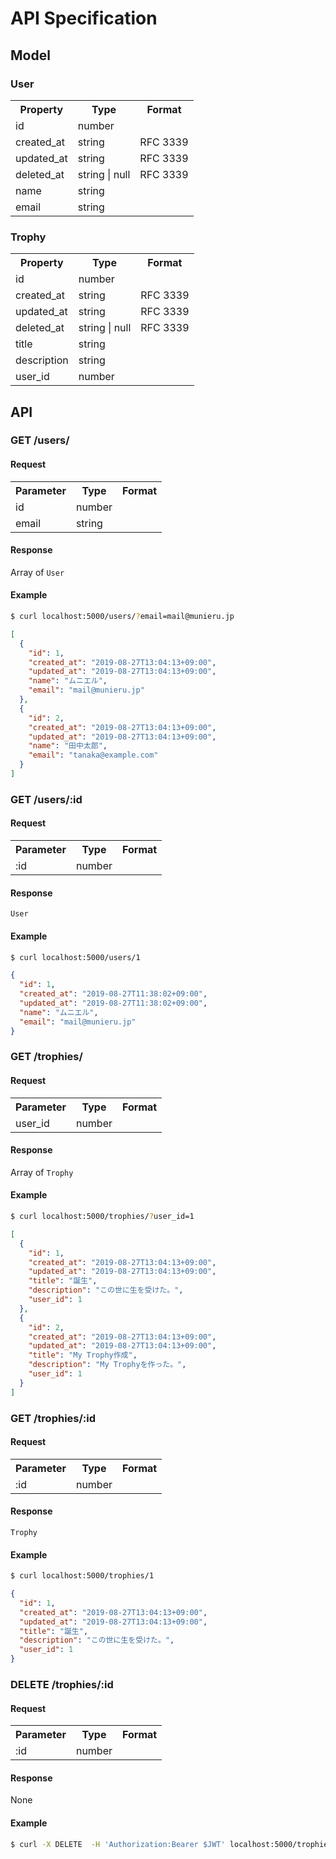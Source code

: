 # API Specification
## Model
### User
<table>
<tr><th>Property</th><th>Type</th><th>Format</th></tr>
<tr><td>id</td><td>number</td><td></td></tr>
<tr><td>created_at</td><td>string</td><td>RFC 3339</td></tr>
<tr><td>updated_at</td><td>string</td><td>RFC 3339</td></tr>
<tr><td>deleted_at</td><td>string | null</td><td>RFC 3339</td></tr>
<tr><td>name</td><td>string</td><td></td></tr>
<tr><td>email</td><td>string</td><td></td></tr>
</table>

### Trophy
<table>
<tr><th>Property</th><th>Type</th><th>Format</th></tr>
<tr><td>id</td><td>number</td><td></td></tr>
<tr><td>created_at</td><td>string</td><td>RFC 3339</td></tr>
<tr><td>updated_at</td><td>string</td><td>RFC 3339</td></tr>
<tr><td>deleted_at</td><td>string | null</td><td>RFC 3339</td></tr>
<tr><td>title</td><td>string</td><td></td></tr>
<tr><td>description</td><td>string</td><td></td></tr>
<tr><td>user_id</td><td>number</td><td></td></tr>
</table>

## API
### GET /users/
#### Request
<table>
<tr><th>Parameter</th><th>Type</th><th>Format</th></tr>
<tr><td>id</td><td>number</td><td></td></tr>
<tr><td>email</td><td>string</td><td></td></tr>
</table>

#### Response
Array of `User`

#### Example
```sh
$ curl localhost:5000/users/?email=mail@munieru.jp
```

```json
[
  {
    "id": 1,
    "created_at": "2019-08-27T13:04:13+09:00",
    "updated_at": "2019-08-27T13:04:13+09:00",
    "name": "ムニエル",
    "email": "mail@munieru.jp"
  },
  {
    "id": 2,
    "created_at": "2019-08-27T13:04:13+09:00",
    "updated_at": "2019-08-27T13:04:13+09:00",
    "name": "田中太郎",
    "email": "tanaka@example.com"
  }
]
```

### GET /users/:id
#### Request
<table>
<tr><th>Parameter</th><th>Type</th><th>Format</th></tr>
<tr><td>:id</td><td>number</td><td></td></tr>
</table>

#### Response
`User`

#### Example
```sh
$ curl localhost:5000/users/1
```

```json
{
  "id": 1,
  "created_at": "2019-08-27T11:38:02+09:00",
  "updated_at": "2019-08-27T11:38:02+09:00",
  "name": "ムニエル",
  "email": "mail@munieru.jp"
}
```


### GET /trophies/
#### Request
<table>
<tr><th>Parameter</th><th>Type</th><th>Format</th></tr>
<tr><td>user_id</td><td>number</td><td></td></tr>
</table>

#### Response
Array of `Trophy`

#### Example
```sh
$ curl localhost:5000/trophies/?user_id=1
```

```json
[
  {
    "id": 1,
    "created_at": "2019-08-27T13:04:13+09:00",
    "updated_at": "2019-08-27T13:04:13+09:00",
    "title": "誕生",
    "description": "この世に生を受けた。",
    "user_id": 1
  },
  {
    "id": 2,
    "created_at": "2019-08-27T13:04:13+09:00",
    "updated_at": "2019-08-27T13:04:13+09:00",
    "title": "My Trophy作成",
    "description": "My Trophyを作った。",
    "user_id": 1
  }
]
```

### GET /trophies/:id
#### Request
<table>
<tr><th>Parameter</th><th>Type</th><th>Format</th></tr>
<tr><td>:id</td><td>number</td><td></td></tr>
</table>

#### Response
`Trophy`

#### Example
```sh
$ curl localhost:5000/trophies/1
```

```json
{
  "id": 1,
  "created_at": "2019-08-27T13:04:13+09:00",
  "updated_at": "2019-08-27T13:04:13+09:00",
  "title": "誕生",
  "description": "この世に生を受けた。",
  "user_id": 1
}
```

### DELETE /trophies/:id
#### Request
<table>
<tr><th>Parameter</th><th>Type</th><th>Format</th></tr>
<tr><td>:id</td><td>number</td><td></td></tr>
</table>

#### Response
None

#### Example
```sh
$ curl -X DELETE  -H 'Authorization:Bearer $JWT' localhost:5000/trophies/1
```
